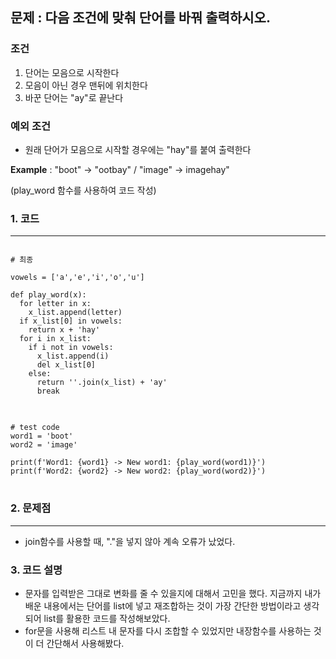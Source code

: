 ## 문제 : 다음 조건에 맞춰 단어를 바꿔 출력하시오.
### 조건
1. 단어는 모음으로 시작한다
2. 모음이 아닌 경우 맨뒤에 위치한다
3. 바꾼 단어는 "ay"로 끝난다

### 예외 조건
- 원래 단어가 모음으로 시작할 경우에는 "hay"를 붙여 출력한다  

__Example__ : "boot" -> "ootbay" / "image" -> imagehay"

(play_word 함수를 사용하여 코드 작성)

### 1. 코드
***
<pre>
<code>
# 최종

vowels = ['a','e','i','o','u']

def play_word(x):
  for letter in x:
    x_list.append(letter)
  if x_list[0] in vowels:
    return x + 'hay'
  for i in x_list:
    if i not in vowels:
      x_list.append(i)
      del x_list[0]
    else:
      return ''.join(x_list) + 'ay'
      break
</code>
</pre>

<pre>
<code>
# test code
word1 = 'boot'
word2 = 'image'

print(f'Word1: {word1} -> New word1: {play_word(word1)}')
print(f'Word2: {word2} -> New word2: {play_word(word2)}')
</code>
</pre>

### 2. 문제점
***
- join함수를 사용할 때, "."을 넣지 않아 계속 오류가 났었다.

### 3. 코드 설명
- 문자를 입력받은 그대로 변화를 줄 수 있을지에 대해서 고민을 했다. 지금까지 내가 배운 내용에서는 단어를 list에 넣고 재조합하는 것이 가장 간단한 방법이라고 생각되어 list를 활용한 코드를 작성해보았다.
- for문을 사용해 리스트 내 문자를 다시 조합할 수 있었지만 내장함수를 사용하는 것이 더 간단해서 사용해봤다.
